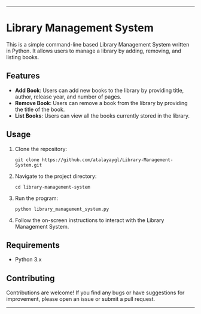 
---

# Library Management System

This is a simple command-line based Library Management System written in Python. It allows users to manage a library by adding, removing, and listing books.

## Features

- **Add Book**: Users can add new books to the library by providing title, author, release year, and number of pages.
- **Remove Book**: Users can remove a book from the library by providing the title of the book.
- **List Books**: Users can view all the books currently stored in the library.

## Usage

1. Clone the repository:

   ```
   git clone https://github.com/atalayaygl/Library-Management-System.git
   ```

2. Navigate to the project directory:

   ```
   cd library-management-system
   ```

3. Run the program:

   ```
   python library_management_system.py
   ```

4. Follow the on-screen instructions to interact with the Library Management System.

## Requirements

- Python 3.x

## Contributing

Contributions are welcome! If you find any bugs or have suggestions for improvement, please open an issue or submit a pull request.

---